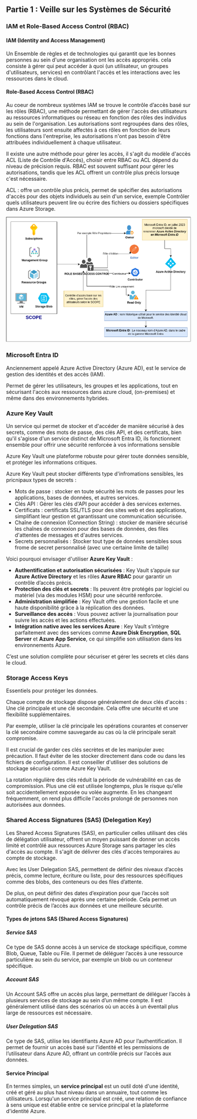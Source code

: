 ## Partie 1 : Veille sur les Systèmes de Sécurité

### IAM et Role-Based Access Control (RBAC)
#### IAM (Identity and Access Management)
Un Ensemble de règles et de technologies qui garantit que les bonnes personnes au sein d'une organisation ont les accès appropriés. cela consiste à gérer qui peut accéder à quoi (un utilisateur, un groupes d'utilisateurs, services) en contrôlant l'accès et les interactions avec les ressources dans le cloud. 
#### Role-Based Access Control (RBAC)
Au coeur de nombreux systèmes IAM se trouve le contrôle d’accès basé sur les rôles (RBAC), une méthode permettant de gérer l'accès des utilisateurs au ressources informatiques ou réseau en fonction des rôles des individus au sein de l'organisation. Les autorisations sont regroupées dans des rôles, les utilisateurs sont ensuite affectés à ces rôles en fonction de leurs fonctions dans l'entreprise, les autorisations n'ont pas besoin d'être attribuées individuellement à chaque utilisateur.

Il existe une autre méthode pour gérer les accès, il s'agit du modèle d'accès ACL (Liste de Contrôle d'Accés), choisir entre RBAC ou ACL dépend du niveau de précision requis. RBAC est souvent suffisant pour gérer les autorisations, tandis que les ACL offrent un contrôle plus précis lorsuqe c'est nécessaire.

ACL : offre un contrôle plus précis, permet de spécifier des autorisations d'accès pour des objets individuels au sein d'un service, exemple Contrôler quels utilisateurs peuvent lire ou écrire des fichiers ou dossiers spécifiques dans Azure Storage.

![Texte alternatif](RBAC_AZURE.png)

### Microsoft Entra ID
Anciennement appelé Azure Active Directory (Azure AD), est le service de gestion des identités et des accès (IAM).

Permet de gérer les utilisateurs, les groupes et les applications, tout en sécurisant l'accès aux ressources dans azure cloud, (on-premises) et même dans des environnements hybrides.

### Azure  Key Vault
Un service qui permet de stocker et d'accéder de manière sécurisé à des secrets, comme des mots de passe, des clés API, et des certificats, bien qu'il s'agisse d'un service distinct de Microsoft Entra ID, ils fonctionnent ensemble pour offrir une sécurité renforcée à vos informations sensible

Azure Key Vault une plateforme robuste pour gérer toute données sensible, et protéger les informations critiques.

Azure Key Vault peut stocker différents type d'infromations sensibles, les pricnipaux types de secrets :
- Mots de passe : stocker en toute sécurité les mots de passes pour les applications, bases de données, et autres services.
- Clés API : Gérer les clés d'API pour accéder à des services externes.
- Certificats : certificats SSL/TLS pour des sites web et des applications, simplifiant leur gestion et garantissant une communication sécurisée.
- Chaîne de connexion (Connection String) : stocker de manière sécurisé les chaînes de connexion pour des bases de données, des files d'attentes de messages et d'autres services.
- Secrets personnalisés : Stocker tout type de données sensibles sous frome de secret personnalisé (avec une certaine limite de taille)

Voici pourquoi envisager d'utiliser **Azure Key Vault** :

- **Authentification et autorisation sécurisées** : Key Vault s’appuie sur **Azure Active Directory** et les rôles **Azure RBAC** pour garantir un contrôle d’accès précis.
- **Protection des clés et secrets** : Ils peuvent être protégés par logiciel ou matériel (via des modules HSM) pour une sécurité renforcée.
- **Administration simplifiée** : Key Vault offre une gestion facile et une haute disponibilité grâce à la réplication des données.
- **Surveillance des accès** : Vous pouvez activer la journalisation pour suivre les accès et les actions effectuées.
- **Intégration native avec les services Azure** : Key Vault s’intègre parfaitement avec des services comme **Azure Disk Encryption**, **SQL Server** et **Azure App Service**, ce qui simplifie son utilisation dans les environnements Azure.

C’est une solution complète pour sécuriser et gérer les secrets et clés dans le cloud.

### Storage Access Keys
Essentiels pour protéger les données.

Chaque compte de stockage dispose généralement de deux clés d'accès : Une clé principale et une clé secondaire. Cela offre une sécurité et une flexibilité supplémentaires. 

Par exemple, utiliser la clé principale les opérations courantes et conserver la clé secondaire comme sauvegarde au cas où la clé principale serait compromise.

Il est crucial de garder ces clés secrètes et de les manipuler avec précaution. Il faut éviter de les stocker directement dans code ou dans les fichiers de configuration. Il est conseiller d'utiliser des solutions de stockage sécurisé comme Azure Key Vault.

La rotation régulière des clés réduit la période de vulnérabilité en cas de compromission. Plus une clé est utilisée longtemps, plus le risque qu'elle soit accidentellement exposée ou volée augmente. En les changeant fréquemment, on rend plus difficile l'accès prolongé de personnes non autorisées aux données.

### Shared Access Signatures (SAS) (Delegation Key)
Les Shared Access Signatures (SAS), en particulier celles utilisant des clés de délégation utilisateur, offrent un moyen puissant de donner un accès limité et contrôlé aux ressources Azure Storage sans partager les clés d'accès au compte. Il s'agit de délivrer des clés d'accès temporaires au compte de stockage.

Avec les User Delegation SAS, permettent de définir des niveaux d’accès précis, comme lecture, écriture ou liste, pour des ressources spécifiques comme des blobs, des conteneurs ou des files d’attente. 

De plus, on peut définir des dates d’expiration pour que l’accès soit automatiquement révoqué après une certaine période. Cela permet un contrôle précis de l’accès aux données et une meilleure sécurité.

#### Types de jetons SAS (Shared Access Signatures)

##### **Service SAS**  
Ce type de SAS donne accès à un service de stockage spécifique, comme Blob, Queue, Table ou File. Il permet de déléguer l’accès à une ressource particulière au sein du service, par exemple un blob ou un conteneur spécifique.

##### **Account SAS**  
Un Account SAS offre un accès plus large, permettant de déléguer l’accès à plusieurs services de stockage au sein d’un même compte. Il est généralement utilisé dans des scénarios où un accès à un éventail plus large de ressources est nécessaire.

##### **User Delegation SAS**  
Ce type de SAS, utilise les identifiants Azure AD pour l’authentification. Il permet de fournir un accès basé sur l’identité et les permissions de l’utilisateur dans Azure AD, offrant un contrôle précis sur l’accès aux données.

#### Service Principal
En termes simples, un **service principal** est un outil doté d'une identité, créé et géré au plus haut niveau dans un annuaire, tout comme les utilisateurs. Lorsqu'un service principal est créé, une relation de confiance à sens unique est établie entre ce service principal et la plateforme d'identité Azure.